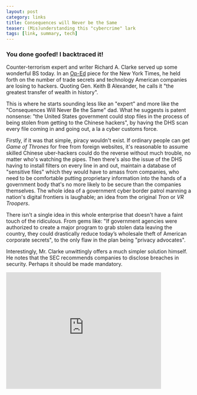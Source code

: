 ```yaml
---
layout: post
category: links
title: Consequences will Never be the Same
teaser: (Mis)understanding this "cybercrime" lark
tags: [link, summary, tech]
---
```


### You done goofed! I backtraced it!

Counter-terrorism expert and writer Richard A. Clarke served up some wonderful BS today. In an [Op-Ed](http://www.nytimes.com/2012/04/03/opinion/how-china-steals-our-secrets.html) piece for the New York Times, he held forth on the number of trade secrets and technology American companies are losing to hackers. Quoting Gen. Keith B Alexander, he calls it "the greatest transfer of wealth in history".

This is where he starts sounding less like an "expert" and more like the "Consequences Will Never Be the Same" dad. What he suggests is patent nonsense: "the United States government could stop files in the process of being stolen from getting to the Chinese hackers", by having the DHS scan every file coming in and going out, a la a cyber customs force.

Firstly, if it was that simple, piracy wouldn't exist. If ordinary people can get <i>Game of Thrones</i> for free from foreign websites, it's reasonable to assume skilled Chinese uber-hackers could do the reverse without much trouble, no matter who's watching the pipes. Then there's also the issue of the DHS having to install filters on every line in and out, maintain a database of "sensitive files" which they would have to amass from companies, who need to be comfortable putting proprietary information into the hands of a government body that's no more likely to be secure than the companies themselves. The whole idea of a government cyber border patrol manning a nation's digital frontiers is laughable; an idea from the original <i>Tron</i> or <i>VR Troopers</i>.

There isn't a single idea in this whole enterprise that doesn't have a faint touch of the ridiculous. From gems like: "If government agencies were authorized to create a major program to grab stolen data leaving the country, they could drastically reduce today’s wholesale theft of American corporate secrets", to the only flaw in the plan being "privacy advocates".

Interestingly, Mr. Clarke unwittingly offers a much simpler solution himself. He notes that the SEC recommends companies to disclose breaches in security. Perhaps it should be made mandatory.

<iframe width="420" height="315" src="http://www.youtube.com/embed/HGVeJ7w4R6U" frameborder="0" allowfullscreen='allowfullscreen'></iframe>

